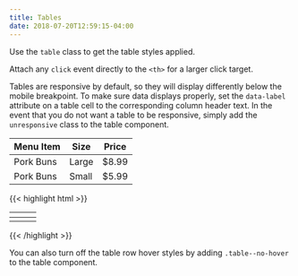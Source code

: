 ```yaml
---
title: Tables
date: 2018-07-20T12:59:15-04:00
---
```

Use the `table` class to get the table styles applied.

Attach any `click` event directly to the `<th>` for a larger click target.

Tables are responsive by default, so they will display differently below the mobile breakpoint. To make sure data displays properly, set the `data-label` attribute on a table cell to the corresponding column header text. In the event that you do not want a table to be responsive, simply add the `unresponsive` class to the table component.

<table class="table">
  <thead>
    <tr>
      <th>Menu Item</th>
      <th>Size</th>
      <th>Price</th>
    </tr>
  </thead>
  <tbody>
    <tr>
      <td data-label="Menu Item">
        Pork Buns
      </td>
      <td data-label="Size">
        Large
      </td>
      <td data-label="Price">
        $8.99
      </td>
    </tr>
    <tr>
      <td data-label="Menu Item">
        Pork Buns
      </td>
      <td data-label="Size">
        Small
      </td>
      <td data-label="Price">
        $5.99
      </td>
    </tr>
  </tbody>
</table>

<div class="mt-3 mb-4">
{{< highlight html >}}
<table class="table">
  <!-- Table Heading -->
  <thead>
    <tr>
      <th></th>
      <th></th>
      <th></th>
    </tr>
  </thead>
  <!-- Table Body -->
  <tbody>
    <!-- Table Row -->
    <tr>
      <td data-label="..."></td>
      <td data-label="..."></td>
      <td data-label="..."></td>
    </tr>
  </tbody>
</table>
{{< /highlight >}}
</div>

<div class="message message--info mb-3">
  <p>You can also turn off the table row hover styles by adding <code>.table--no-hover</code> to the table component.</p>
</div>